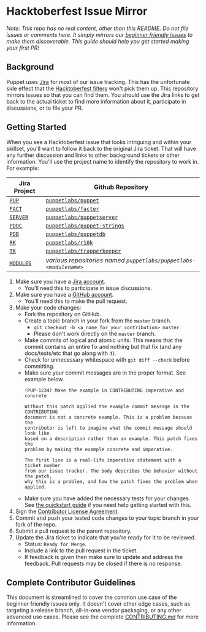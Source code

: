 # Hacktoberfest Issue Mirror

_Note: This repo has no real content, other than this README. Do not file issues or comments
here. It simply mirrors our [beginner friendly issues](http://pup.pt/contribute) to make
them discoverable. This guide should help you get started making your first PR!_

## Background

Puppet uses [Jira](https://tickets.puppetlabs.com) for most of our issue tracking. This has the
unfortunate side effect that the [Hacktoberfest filters](https://github.com/search?utf8=✓&q=label%3Ahacktoberfest&type=Issues)
won't pick them up. This repository mirrors issues so that you can find them. You should use the
Jira links to get back to the actual ticket to find more information about it, participate in
discussions, or to file your PR.

## Getting Started

When you see a Hacktoberfest issue that looks intriguing and within your skillset, you'll want
to follow it back to the original Jira ticket. That will have any further discussion and links
to other background tickets or other information. You'll use the project name to identify the
repository to work in. For example:

| Jira Project                                               | Github Repository                                                           |
|------------------------------------------------------------|-----------------------------------------------------------------------------|
| [`PUP`](https://tickets.puppetlabs.com/browse/PUP)         | [`puppetlabs/puppet`](https://github.com/puppetlabs/puppet)                 |
| [`FACT`](https://tickets.puppetlabs.com/browse/FACT)       | [`puppetlabs/facter`](https://github.com/puppetlabs/facter)                 |
| [`SERVER`](https://tickets.puppetlabs.com/browse/SERVER)   | [`puppetlabs/puppetserver`](https://github.com/puppetlabs/puppetserver)     |
| [`PDOC`](https://tickets.puppetlabs.com/browse/PDOC)       | [`puppetlabs/puppet-strings`](https://github.com/puppetlabs/puppet-strings) |
| [`PDB`](https://tickets.puppetlabs.com/browse/PDB)         | [`puppetlabs/puppetdb`](https://github.com/puppetlabs/puppetdb)             |
| [`RK`](https://tickets.puppetlabs.com/browse/RK)           | [`puppetlabs/r10k`](https://github.com/puppetlabs/r10k)                     |
| [`TK`](https://tickets.puppetlabs.com/browse/TK)           | [`puppetlabs/trapperkeeper`](https://github.com/puppetlabs/trapperkeeper)   |
| [`MODULES`](https://tickets.puppetlabs.com/browse/MODULES) | _various repositories named `puppetlabs/puppetlabs-<modulename>`_           |

1. Make sure you have a [Jira account](https://tickets.puppetlabs.com).
    * You'll need this to participate in issue discussions.
1. Make sure you have a [GitHub account](https://github.com/signup/free).
    * You'll need this to make the pull request.
1. Make your code changes:
    * Fork the repository on GitHub.
    * Create a topic branch in your fork from the `master` branch.
        * `git checkout -b <a_name_for_your_contribution> master`
        * Please don't work directly on the `master` branch.
    * Make commits of logical and atomic units. This means that the commit contains an entire
      fix and nothing but that fix (and any docs/tests/etc that go along with it).
    * Check for unnecessary whitespace with `git diff --check` before committing.
    * Make sure your commit messages are in the proper format. See example below.
        ```
        (PUP-1234) Make the example in CONTRIBUTING imperative and concrete

        Without this patch applied the example commit message in the CONTRIBUTING
        document is not a concrete example. This is a problem because the
        contributor is left to imagine what the commit message should look like
        based on a description rather than an example. This patch fixes the
        problem by making the example concrete and imperative.

        The first line is a real-life imperative statement with a ticket number
        from our issue tracker. The body describes the behavior without the patch,
        why this is a problem, and how the patch fixes the problem when applied.
        ```
    * Make sure you have added the necessary tests for your changes. See
      [the quickstart guide](https://github.com/puppetlabs/puppet/blob/master/docs/quickstart.md)
      if you need help getting started with this.
1. Sign the [Contributor License Agreement](http://links.puppet.com/cla).
1. Commit and push your tested code changes to your topic branch in your fork of the repo.
1. Submit a pull request to the parent repository.
1. Update the Jira ticket to indicate that you're ready for it to be reviewed.
    * Status: `Ready for Merge`.
    * Include a link to the pull request in the ticket.
    * If feedback is given then make sure to update and address the feedback. Pull requests
      may be closed if there is no response.

## Complete Contributor Guidelines

This document is streamlined to cover the common use case of the beginner friendly issues only.
It doesn't cover other edge cases, such as targeting a release branch, all-in-one vendor packaging,
or any other advanced use cases. Please see the complete [CONTRIBUTING.md](https://github.com/puppetlabs/.github/blob/master/CONTRIBUTING.md)
for more information.

